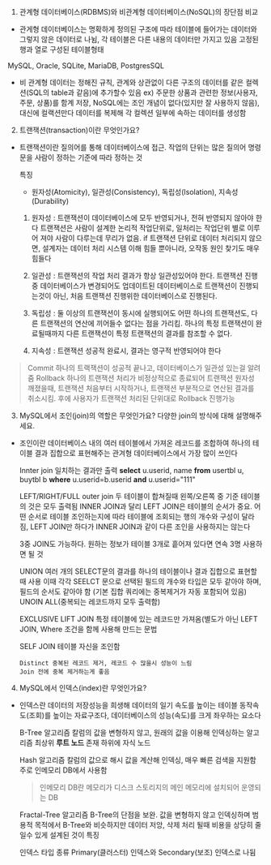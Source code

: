 1. 관계형 데이터베이스(RDBMS)와 비관계형 데이터베이스(NoSQL)의 장단점 비교

- 관게형 데이터베이스는 명확하게 정의된 구조에 따라 테이블에 들어가는 데이터와 그렇지 않은 데이터로 나뉨, 각 테이블은 다른 내용의 데이터만 가지고 있음
고정된 행과 열로 구성된 테이블형태

MySQL, Oracle, SQLite, MariaDB, PostgresSQL

- 비 관계형 데이터는 정해진 규칙, 관계와 상관없이 다른 구조의 데이터를 같은 컬렉션(SQL의 table과 같음)에 추가할수 있음 ex) 주문한 상품과 관련한 정보(사용자, 주문, 상품)를 함계 저장, NoSQL에는 조인 개념이 없다(있지만 잘 사용하지 않음), 대신에 컬랙션만다 데이터를 복제해 각 컬렉션 일부에 속하는 데이터를 생성함

2. 트랜잭션(transaction)이란 무엇인가요?

- 트랜잭션이란 질의어를 통해 데이터베이스에 접근. 작업의 단위는 많은 질의어 명령문을 사람이 정하는 기준에 따라 정하는 것
  
  특징
  - 원자성(Atomicity), 일관성(Consistency), 독립성(Isolation), 지속성(Durability)

  1. 원자성 : 트랜잭션이 데이터베이스에 모두 반영되거나, 전혀 반영되지 않아야 한다
트랜잭션은 사람이 설계한 논리적 작업단위로, 일처리는 작업단위 별로 이루어 져야 사람이 다루는데 무리가 없음. if 트랜잭션 단위로 데이터 처리되지 않으면, 설계자는 데이터 처리 시스템 이해 힘들 뿐아니라, 오작동 원인 찾기도 매우 힘들다

  2. 일관성 : 트랜잭션의 작업 처리 결과가 항상 일관성있어야 한다. 
트랜잭션 진행중 데이터베이스가 변경되어도 업데이트된 데이터베이스로 트랜잭션이 진행되는것이 아닌, 처음 트랜잭션 진행위한 데이터베이스로 진행된다. 
  
  3. 독립성 : 둘 이상의 트랜잭션이 동시에 실행되어도 어떤 하나의 트랜잭션도, 다른 트랜잭션의 연산에 끼어들수 없다는 점을 가리킴. 하나의 특정 트랜잭션이 완료될때까지 다른 트랜잭션이 특정 트랜잭션의 결과를 참조할 수 없다.

  4. 지속성 : 트랜잭션 성공적 완료시, 결과는 영구적 반영되어야 한다

> Commit 하나의 트랙잭션이 성공적 끝나고, 데이터베이스가 일관성 있는걸 알려줌
> Rollback 하나의 트랜잭션 처리가 비정상적으로 종료되어 트랜잭션 원자성 깨졌을때, 트랜잭션 처음부터 시작하거나, 트랜잭션 부분적으로 연산된 결과를 취소시킴. 후에 사용자가 트랜잭션 처리된 단위대로 Rollback 진행가능

3. MySQL에서 조인(join)의 역할은 무엇인가요? 다양한 join의 방식에 대해 설명해주세요.

- 조인이란 데이터베이스 내의 여러 테이블에서 가져온 레코드를 조합하여 하나의 테이블 결과 집합으로 표현해주는 관겨형 데이터베이스에서 가장 많이 쓰인다

    Innter join
    일치하는 결과만 출력
    **select** u.userid, name **from** usertbl u, buytbl b **where** u.userid=b.userid **and** u.userid="111"
    
    LEFT/RIGHT/FULL outer join
    두 테이블이 합쳐질때 왼쪽/오른쪽 중 기준 테이블의 것은 모두 출력됨
    INNER JOIN과 달리 LEFT JOIN은 테이블의 순서가 중요. 어떤 순서로 테이블 조인하는지에 따라 테이블에 조회되는 행의 개수와 구성이 달라짐, LEFT JOIN만 하다가 INNER JOIN과 같이 다른 조인을 사용하지는 않는다
    
    3중 JOIN도 가능하다. 원하는 정보가 테이블 3개로 흩어져 있다면 연속 3명 사용하면 될 것
    
    UNION
    여러 개의 SELECT문의 결과를 하나의 테이블이나 결과 집합으로 표현할 때 사용
    이때 각각 SEELCT 문으로 선택된 필드의 개수와 타입은 모두 같아야 하며, 필드의 순서도 같아야 함
    (기본 집합 쿼리에는 중복제거가 자동 포함되어 있음)
    UNOIN ALL(중복되는 레코드까지 모두 출력함)
    
    EXCLUSIVE LIFT JOIN
    특정 테이블에 있는 레코드만 가져옴(별도가 아닌 LEFT JOIN, Where 조건을 함께 사용해 만드는 문법
    
    SELF JOIN
    테이블 자신을 조인함
    
      Distinct 중복된 레코드 제거, 레코드 수 많을시 성능이 느림
      Join 전에 중복 제거하는게 좋음
    

4. MySQL에서 인덱스(index)란 무엇인가요?

- 인덱스란 데이터의 저장성능을 희생해 데이터의 일기 속도를 높이는 테이블 동작속도(조회)를 높이는 자료구조다, 데이터베이스의 성능(속도)를 크게 좌우하는 요소다

  
  B-Tree 알고리즘
  칼럼의 값을 변형하지 않고, 원래의 값을 이용해 인덱싱하는 알고리즘
  최상위 **루트 노드** 존재 하위에 자식 노드
  
  Hash 알고리즘
  칼럼의 값으로 해시 값을 계산해 인덱싱, 매우 빠른 검색을 지원함
  주로 인메모리 DB에서 사용함
  
  > 인메모리 DB란 메모리가 디스크 스토리지의 메인 메모리에 설치되어 운영되는 DB


  Fractal-Tree 알고리즘
  B-Tree의 단점을 보완. 값을 변형하지 않고 인덱싱하며 범용적 목적에서 B-Tree와 비슷하지만 데이터 저앙, 삭제 처리 될때 비용을 상당히 줄일수 있게 설계된 것이 특징
  
  
  인덱스 타입 종류
  Primary(클러스터) 인덱스와 Secondary(보조) 인덱스로 나뒴


